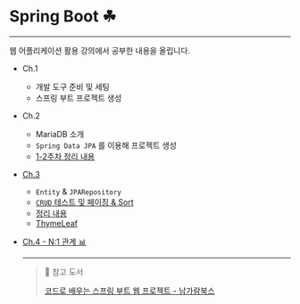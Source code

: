 # Spring Boot ☘ 
___

웹 어플리케이션 활용 강의에서 공부한 내용을 올립니다.
+ Ch.1
  + 개발 도구 준비 및 세팅
  + 스프링 부트 프로젝트 생성
+ Ch.2
  + MariaDB 소개
  + `Spring Data JPA` 를 이용해 프로젝트 생성
  + [1-2주차 정리 내용](https://github.com/DevJaepaL/SpringBoot/tree/master/1%262W-Study)

+ [Ch.3](https://github.com/DevJaepaL/Spring/tree/master/3W-Study)
  + `Entity` & `JPARepository`
  + [`CRUD` 테스트 및 페이징 & Sort](https://github.com/DevJaepaL/Spring/blob/master/3W-Study/src/test/java/kr/ac/poly/ex2/repository/MemoRepositoryTests.java)
  + [정리 내용](https://github.com/DevJaepaL/SpringBoot/blob/master/3W-Study/README.md)
  + [ThymeLeaf](https://github.com/DevJaepaL/SpringBoot/tree/master/Chapter3)
 
+ [Ch.4 - N:1 관계 📊](https://github.com/DevJaepaL/SpringBoot/tree/master/ch4)
  ___

  > 🔔 참고 도서
  >
  > [코드로 배우는 스프링 부트 웹 프로젝트 - 남가람북스](https://www.namgarambooks.co.kr/entry/17-%EC%BD%94%EB%93%9C%EB%A1%9C-%EB%B0%B0%EC%9A%B0%EB%8A%94-%EC%8A%A4%ED%94%84%EB%A7%81-%EB%B6%80%ED%8A%B8-%EC%9B%B9-%ED%94%84%EB%A1%9C%EC%A0%9D%ED%8A%B8)
